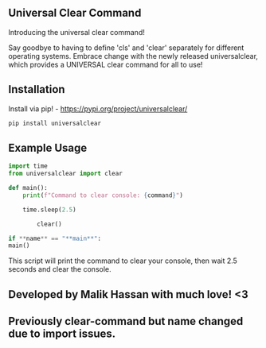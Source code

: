 ## Universal Clear Command

Introducing the universal clear command!

Say goodbye to having to define 'cls' and 'clear' separately for different operating systems. Embrace change with the newly released universalclear, which provides a UNIVERSAL clear command for all to use!

## Installation

Install via pip! - https://pypi.org/project/universalclear/

```bash
pip install universalclear
```

## Example Usage

```python
import time
from universalclear import clear

def main():
    print(f"Command to clear console: {command}")

    time.sleep(2.5)

        clear()

if **name** == "**main**":
main()
```

This script will print the command to clear your console, then wait 2.5 seconds and clear the console.

## Developed by Malik Hassan with much love! <3

## Previously clear-command but name changed due to import issues.
